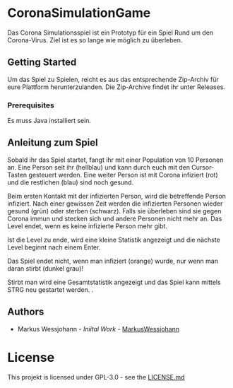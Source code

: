 # CoronaSimulationGame

Das Corona Simulationsspiel ist ein Prototyp für ein Spiel Rund um den Corona-Virus.
Ziel ist es so lange wie möglich zu überleben.

## Getting Started

Um das Spiel zu Spielen, reicht es aus das entsprechende Zip-Archiv für eure Plattform herunterzulanden.
Die Zip-Archive findet ihr unter Releases.

### Prerequisites

Es muss Java installiert sein.

## Anleitung zum Spiel

Sobald ihr das Spiel startet, fangt ihr mit einer Population von 10 Personen an. Eine Person seit ihr (hellblau) und kann durch euch mit den Cursor-Tasten gesteuert werden.
Eine weiter Person ist mit Corona infiziert (rot) und die restlichen (blau) sind noch gesund.

Beim ersten Kontakt mit der infizierten Person, wird die betreffende Person infiziert.
Nach einer gewissen Zeit werden die infizierten Personen wieder gesund (grün) oder sterben (schwarz).
Falls sie überleben sind sie gegen Corona immun und stecken sich und andere Personen nicht mehr an.
Das Level endet, wenn es keine infizierte Person mehr gibt.

Ist die Level zu ende, wird eine kleine Statistik angezeigt und die nächste Level beginnt nach einem Enter.

Das Spiel endet nicht, wenn man infiziert (orange) wurde, nur wenn man daran stirbt (dunkel grau)!

Stirbt man wird eine Gesamtstatistik angezeigt und das Spiel kann mittels STRG neu gestartet werden.
.
## Authors

* Markus Wessjohann - *Iniital Work* - [MarkusWessjohann](https://github.com/MarkusWessjohann)

# License

This projekt is licensed under GPL-3.0 - see the [LICENSE.md](https://github.com/MarkusWessjohann/CoronaSimulationGame/LICENSE.md)
